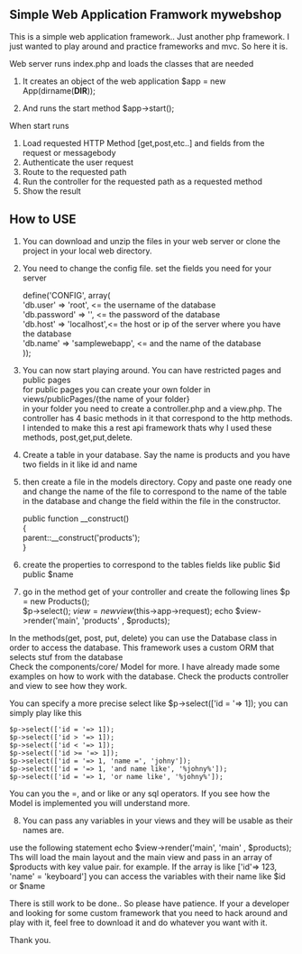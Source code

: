Simple Web Application Framwork mywebshop  
----------------------------------------------------------------  
This is a simple web application framework.. Just another php framework.
I just wanted to play around and practice frameworks and mvc. So here it is. 

Web server runs index.php and loads the classes that are needed 


1. It creates an object of the web application
	$app = new App(dirname(__DIR__));

2. And runs the start method
	$app->start();

When start runs

1. Load requested HTTP Method [get,post,etc..] and fields from the request or messagebody  
2. Authenticate the user request  
3. Route to the requested path
4. Run the controller for the requested path as a requested method
5. Show the result

How to USE
----------------------------------------------------------------
1. You can download and unzip the files in your web server or clone the project in your local web directory.  
2. You need to change the config file. set the fields you need for your server  

	define('CONFIG', array(  
		'db.user' => 'root',  <= the username of the database  
		'db.password' => '',  <= the password of the database  
		'db.host' => 'localhost',<= the host or ip of the server where you have the database   
		'db.name' => 'samplewebapp', <= and the name of the database  
	));  

3. You can now start playing around. You can have restricted pages and public pages  
for public pages you can create your own folder in views/publicPages/{the name of your folder}  
in your folder you need to create a controller.php and a view.php. The controller has 4 basic methods in it that correspond to the http methods. I intended to make this a rest   api framework thats why I used these methods, post,get,put,delete.  

4. Create a table in your database. Say the name is products and you have two fields in it like id and name
5. then create a file in the models directory. Copy and paste one ready one and change the name of the file to correspond to the name of the table in the database and change the field within the file in the constructor. 

	public function __construct()  
    {  
        parent::__construct('products');  
    }  

6. create the properties to correspond to the tables fields like 
	public $id
	public $name

7.  go in the method get of your controller and create the following lines
	$p = new Products();  
	$p->select();
	$view = new view($this->app->request);
    echo $view->render('main', 'products' , $products);

 In the methods(get, post, put, delete) you can use the Database class in order to access the database. This framework uses a custom ORM that selects stuf from the database  
 Check the components/core/  Model for more. I have already made some examples on how to work with the database. Check the products controller and view to see how they work.   

You can specify a more precise select like $p->select(['id = '=> 1]); you can simply play like this

	$p->select(['id = '=> 1]);
	$p->select(['id > '=> 1]);
	$p->select(['id < '=> 1]);
	$p->select(['id >= '=> 1]);
	$p->select(['id = '=> 1, 'name =', 'johny']);
	$p->select(['id = '=> 1, 'and name like', '%johny%']);
	$p->select(['id = '=> 1, 'or name like', '%johny%']);

You can you the =, and or like or any sql operators. If you see how the Model is implemented you will understand more. 

8. You can pass any variables in your views and they will be usable as their names are.  

use the following statement echo $view->render('main', 'main' , $products);
Ths will load the main layout and the main view and pass in an array of $products with key value pair. 
for example. If the array is like ['id'=> 123, 'name' = 'keyboard'] you can access the variables with their name like $id or $name

There is still work to be done.. So please have patience. 
If your a developer and looking for some custom framework that you need to hack around and play with it, feel free to download it and do whatever you want with it. 

Thank you.





